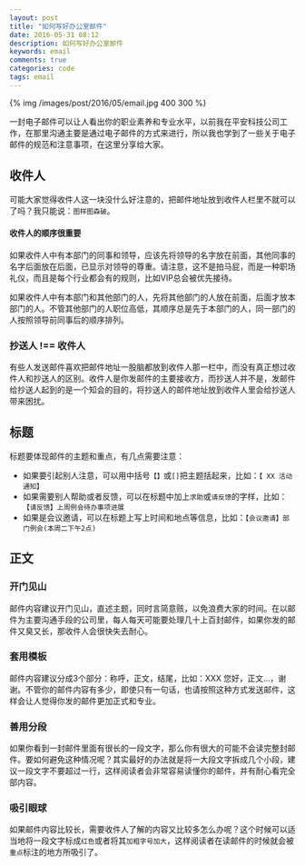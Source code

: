 ```yaml
---
layout: post
title: "如何写好办公室邮件"
date: 2016-05-31 08:12
description: 如何写好办公室邮件
keywords: email
comments: true
categories: code
tags: email
---
```


{% img /images/post/2016/05/email.jpg 400 300 %}  
  
一封电子邮件可以让人看出你的职业素养和专业水平，以前我在平安科技公司工作，在那里沟通主要是通过电子邮件的方式来进行，所以我也学到了一些关于电子邮件的规范和注意事项，在这里分享给大家。  
  
<!--more-->  

## 收件人
  
可能大家觉得收件人这一块没什么好注意的，把邮件地址放到收件人栏里不就可以了吗？我只能说：`图样图森破`。  
  
#### 收件人的顺序很重要
  
如果收件人中有本部门的同事和领导，应该先将领导的名字放在前面，其他同事的名字后面放在后面，已显示对领导的尊重。请注意，这不是拍马屁，而是一种职场礼仪，而且是每个行业都会有的规则，比如VIP总会被优先接待。  
  
如果收件人中有本部门和其他部门的人，先将其他部门的人放在前面，后面才放本部门的人。不管其他部门的人职位高低，其顺序总是先于本部门的人，同一部门的人按照领导前同事后的顺序排列。  
  
### 抄送人 !== 收件人 
  
有些人发送邮件喜欢把邮件地址一股脑都放到收件人那一栏中，而没有真正想过收件人和抄送人的区别。收件人是你发邮件的主要接收方，而抄送人并不是，发邮件给抄送人起到的是一个知会的目的，将抄送人的邮件地址放到收件人里会给抄送人带来困扰。  
  
## 标题
  
标题要体现邮件的主题和重点，有几点需要注意：  
  
* 如果要引起别人注意，可以用中括号`【】`或`[]`把主题括起来，比如：`【 XX 活动通知】`
* 如果需要别人帮助或者反馈，可以在标题中加上`求助`或`请反馈`的字样，比如：`【请反馈】上周例会待办事项进展`
* 如果是会议邀请，可以在标题上写上时间和地点等信息，比如：`【会议邀请】部门例会(本周二下午2点)`
  
## 正文
  
### 开门见山
  
邮件内容建议开门见山，直述主题，同时言简意赅，以免浪费大家的时间。在以邮件为主要沟通手段的公司里，每人每天可能要处理几十上百封邮件，如果你发的邮件又臭又长，那收件人会很快失去耐心。  

### 套用模板
  
邮件内容建议分成3个部分：称呼，正文，结尾，比如：XXX 您好，正文...，谢谢。不管你的邮件内容有多少，即使只有一句话，也请按照这种方式发送邮件，这样会让人觉得你发的邮件更加正式和专业。  
  
### 善用分段
  
如果你看到一封邮件里面有很长的一段文字，那么你有很大的可能不会读完整封邮件。要如何避免这种情况呢？其实最好的办法就是将一大段文字拆成几个小段，建议一段文字不要超过一行，这样阅读者会非常容易读懂你的邮件，并有耐心看完全部内容。  
  
### 吸引眼球
  
如果邮件内容比较长，需要收件人了解的内容又比较多怎么办呢？这个时候可以适当地将一段文字标成`红色`或者将其`加粗字号加大`，这样阅读者在读邮件的时候就会被`重点`标注的地方所吸引了。  
